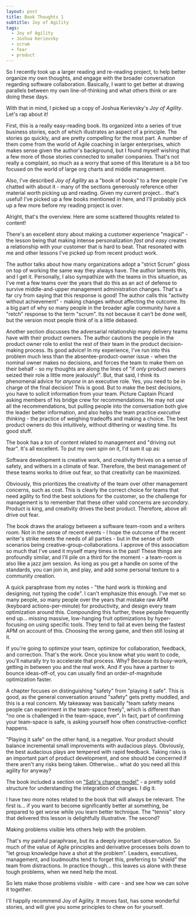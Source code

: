 ```yaml
---
layout: post
title: Book Thoughts 1
subtitle: Joy of Agility
tags: 
  - Joy of Agility
  - Joshua Kerievsky
  - scrum
  - fear
  - product
---
```


So I recently took up a larger reading and re-reading project, to help better organize my own thoughts, and engage with the broader conversation regarding software collaboration. Basically, I want to get better at drawing parallels between my own line-of-thinking and what others think or are doing these days.

With that in mind, I picked up a copy of Joshua Kerievsky's _Joy of Agility_. Let's rap about it!

First, this is a really easy-reading book. Its organized into a series of true business stories, each of which illustrates an aspect of a principle. The stories go quickly, and are pretty compelling for the most part. A number of them come from the world of Agile coaching in larger enterprises, which makes sense given the author's background, but I found myself wishing that a few more of those stories connected to smaller companies. That's not really a complaint, so much as a worry that some of this literature is a bit too focused on the world of large org charts and middle management.

Also, I've described _Joy of Agility_ as a "book of books" to a few people I've chatted with about it - many of the sections generously reference other material worth picking up and reading. Given my current project... that's useful! I've picked up a few books mentioned in here, and I'll probably pick up a few more before my reading project is over.

Alright, that's the overview. Here are some scattered thoughts related to content!

There's an excellent story about making a customer experience "magical" - the lesson being that making intense personalization *fast and easy* creates a relationship with your customer that is hard to beat. That resonated with me and other lessons I've picked up from recent product work.

The author talks about how many organizations adopt a "strict Scrum" gloss on top of working the same way they always have. The author laments this, and I get it. Personally, I also sympathize with the teams in this situation, as I've met a few teams over the years that do this as an act of defense to survive middle-and-upper management administration changes. That's a far cry from saying that this response is good! The author calls this "activity without achievement" - making changes without affecting the outcome. Its a big part of why so many people in the broader agile community have a "retch" response to the term "scrum". Its not because it can't be done well, but the version most people think of is a little debased.

Another section discusses the adversarial relationship many delivery teams have with their product owners. The author cautions the people in the product owner role to enlist the rest of their team in the product decision-making process. Its good advice! In my experience, I've run into this problem much less than the absentee-product-owner issue - when the nominal owner makes no decisions, and forces the team to make them on their behalf - so my thoughts are along the lines of "if *only* product owners seized their role a little more jealously!". But, that said, I think its phenomenal advice for *anyone* in an executive role. Yes, you need to be in charge of the final decision! This is good. But to make the best decisions, you have to solicit information from your team. Picture Captain Picard asking members of his bridge crew for recommendations. He may not *use* all the recommendations, but pulling people into the conversation both give the leader better information, and also helps the team practice *executive thinking* - the practice of weighing tradeoffs and making a choice. The best product owners do this intuitively, without dithering or wasting time. Its good stuff.

The book has a ton of content related to management and "driving out fear". It's all excellent. To put my own spin on it, I'd sum it up as:

Software development is creative work, and creativity thrives on a sense of safety, and withers in a climate of fear. Therefore, the best management of these teams works to drive out fear, so that creativity can be maximized.

Obviously, this prioritizes the creativity of the team over other management concerns, such as cost. This is clearly the correct choice for teams that need agility to find the best solutions for the customer, so the challenge for management is to remember that these other valid concerns are *secondary*. Product is king, and creativity drives the best product. Therefore, above all: drive out fear.

The book draws the analogy between a software team-room and a writers room. Not in the sense of recent events - I hope the outcome of the recent writer's strike meets the needs of all parties - but in the sense of both scenarios being creative-group-collaborations. I approve of this association so much that I've used it myself many times in the past! These things are profoundly similar, and I'll pile on a third for the moment - a team-room is also like a jazz jam session. As long as you get a handle on some of the standards, you can join in, and play, and add some personal texture to a community creation.

A quick paraphrase from my notes - "the hard work is thinking and designing, not typing the code". I can't emphasize this enough. I've met so many people, *so* many people over the years that mistake raw APM (keyboard actions-per-minute) for productivity, and design every team optimization around this. Compounding this further, these people frequently end up... missing massive, low-hanging fruit optimizations by hyper-focusing on using specific tools. They tend to fail at even being the fastest APM on account of this. Choosing the wrong game, and then still losing at it.

If you're going to optimize your team, optimize for collaboration, feedback, and correction. That's the work. Once you know what you want to code, you'll naturally try to accelerate that process. Why? Because its busy-work, getting in between you and the real work. And if you have a partner to bounce ideas-off-of, you can usually find an order-of-magnitude optimization faster.

A chapter focuses on distinguishing "safety" from "playing it safe". This is good, as the general conversation around "safety" gets pretty muddled, and this is a real concern. My takeaway was basically "team safety means people can experiment in the team-space freely", which is different than "no one is challenged in the team-space, ever". In fact, part of confirming your team-space is safe, is asking yourself how often constructive-conflict happens.

"Playing it safe" on the other hand, is a negative. Your product should balance incremental small improvements with audacious plays. Obviously, the best audacious plays are tempered with rapid feedback. Taking risks is an important part of product development, and one should be concerned if there aren't any risks being taken. Otherwise... what do you need all this agility for anyway?

The book included a section on ["Satir's change model"](https://stevenmsmith.com/ar-satir-change-model/) - a pretty solid structure for understanding the integration of changes. I dig it.

I have two more notes related to the book that will always be relevant. The first is... if you want to become significantly better at something, be prepared to get worse while you learn better technique. The "tennis" story that delivered this lesson is delightfully illustrative. The second?

Making problems visible lets others help with the problem.

That's my painful paraphrase, but its a deeply important observation. So much of the value of Agile principles and derivative processes boils down to "let group knowledge have a shot at the problem". Leaders, executives, management, and loudmouths tend to forget this, preferring to "shield" the team from distractions. In practice though... this leaves us alone with these tough problems, when we need help the most.

So lets make those problems visible - with care - and see how we can solve it together.

I'll happily recommend Joy of Agility. It moves fast, has some wonderful stories, and will give you some principles to chew on for yourself.